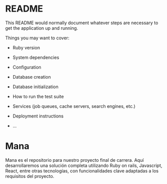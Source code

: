 # README

This README would normally document whatever steps are necessary to get the
application up and running.

Things you may want to cover:

* Ruby version

* System dependencies

* Configuration

* Database creation

* Database initialization

* How to run the test suite

* Services (job queues, cache servers, search engines, etc.)

* Deployment instructions

* ...

# Mana
Mana es el repositorio para nuestro proyecto final de carrera. Aquí desarrollaremos una solución completa utilizando Ruby on rails, Javascript, React, entre otras tecnologías, con funcionalidades clave adaptadas a los requisitos del proyecto.

